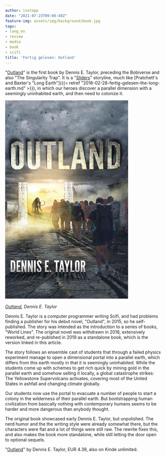 ```yaml
---
author: isotopp
date: "2021-07-23T09:00:40Z"
feature-img: assets/img/background/book.jpg
tags:
- lang_en
- review
- media
- book
- scifi
title: 'Fertig gelesen: Outland'
---
```


"[Outland](https://www.amazon.de/Outland-Dennis-Taylor-ebook/dp/B07TP6TKP1)" is the first book by Dennis E. Taylor, preceding the Bobiverse and also "The Singularity Trap".
It is a "[Sliders](https://en.wikipedia.org/wiki/Sliders)" storyline, much like [Pratchett's and Baxter's "Long Earth"]({{< relref "2016-02-28-fertig-gelesen-the-long-earth.md" >}}), in which our heroes discover a parallel dimension with a seemingly uninhabited earth, and then need to colonize it.

[![](/uploads/2021/07/outland.jpg)](https://www.amazon.de/Outland-Dennis-Taylor-ebook/dp/B07TP6TKP1)

*[Outland](https://www.amazon.de/Outland-Dennis-Taylor-ebook/dp/B07TP6TKP1), Dennis E. Taylor*

Dennis E. Taylor is a computer programmer writing Scifi, and had problems finding a publisher for his debut novel, "Outland", in 2015, so he self-published.
The story was intended as the introduction to a series of books, "World Lines".
The original novel was withdrawn in 2018, extensively reworked, and re-publshed in 2019 as a standalone book, which is the version linked in this article.

The story follows an ensemble cast of students that through a failed physics experiment manage to open a dimensional portal into a parallel earth, which differs from this earth mostly in that it is seemingly uninhabited.
While the students come up with schemes to get rich quick by mining gold in the parallel earth and somehow selling it locally, a global catastrophe strikes:
The Yellowstone Supervolcano activates, covering most of the United States in ashfall and changing climate globally.

Our students now use the portal to evacuate a number of people to start a colony in the wilderness of their parallel earth.
But bootstrapping human civilization from basically nothing with contemporary humans seems to be harder and more dangerous than anybody thought.

The original book showcased early Dennis E. Taylor, but unpolished. The nerd humor and the the writing style were already somewhat there, but the characters were flat and a lot of things were still raw.
The rewrite fixes this, and also makes the book more standalone, while still letting the door open to optional sequels.

"[Outland](https://www.amazon.de/Outland-Dennis-Taylor-ebook/dp/B07TP6TKP1)" by Dennis E. Taylor, EUR 4.39, also on Kinde unlimited.
